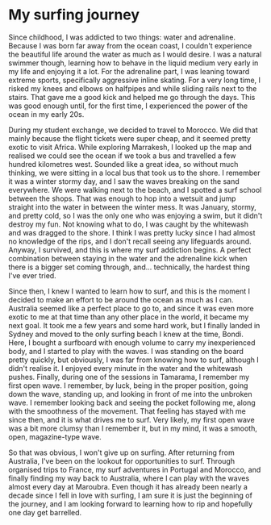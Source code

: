 # My surfing journey

Since childhood, I was addicted to two things: water and adrenaline. Because I was born far away from the ocean coast, I couldn't experience the beautiful life around the water as much as I would desire. I was a natural swimmer though, learning how to behave in the liquid medium very early in my life and enjoying it a lot. For the adrenaline part, I was leaning toward extreme sports, specifically aggressive inline skating. For a very long time, I risked my knees and elbows on halfpipes and while sliding rails next to the stairs. That gave me a good kick and helped me go through the days. This was good enough until, for the first time, I experienced the power of the ocean in my early 20s.

During my student exchange, we decided to travel to Morocco. We did that mainly because the flight tickets were super cheap, and it seemed pretty exotic to visit Africa. While exploring Marrakesh, I looked up the map and realised we could see the ocean if we took a bus and travelled a few hundred kilometres west. Sounded like a great idea, so without much thinking, we were sitting in a local bus that took us to the shore. I remember it was a winter stormy day, and I saw the waves breaking on the sand everywhere. We were walking next to the beach, and I spotted a surf school between the shops. That was enough to hop into a wetsuit and jump straight into the water in between the winter mess. It was January, stormy, and pretty cold, so I was the only one who was enjoying a swim, but it didn't destroy my fun. Not knowing what to do, I was caught by the whitewash and was dragged to the shore. I think I was pretty lucky since I had almost no knowledge of the rips, and I don't recall seeing any lifeguards around. Anyway, I survived, and this is where my surf addiction begins. A perfect combination between staying in the water and the adrenaline kick when there is a bigger set coming through, and… technically, the hardest thing I've ever tried.

Since then, I knew I wanted to learn how to surf, and this is the moment I decided to make an effort to be around the ocean as much as I can. Australia seemed like a perfect place to go to, and since it was even more exotic to me at that time than any other place in the world, it became my next goal. It took me a few years and some hard work, but I finally landed in Sydney and moved to the only surfing beach I knew at the time, Bondi. Here, I bought a surfboard with enough volume to carry my inexperienced body, and I started to play with the waves. I was standing on the board pretty quickly, but obviously, I was far from knowing how to surf, although I didn't realise it. I enjoyed every minute in the water and the whitewash pushes. Finally, during one of the sessions in Tamarama, I remember my first open wave. I remember, by luck, being in the proper position, going down the wave, standing up, and looking in front of me into the unbroken wave. I remember looking back and seeing the pocket following me, along with the smoothness of the movement. That feeling has stayed with me since then, and it is what drives me to surf. Very likely, my first open wave was a bit more clumsy than I remember it, but in my mind, it was a smooth, open, magazine-type wave.

So that was obvious, I won't give up on surfing. After returning from Australia, I've been on the lookout for opportunities to surf. Through organised trips to France, my surf adventures in Portugal and Morocco, and finally finding my way back to Australia, where I can play with the waves almost every day at Maroubra. Even though it has already been nearly a decade since I fell in love with surfing, I am sure it is just the beginning of the journey, and I am looking forward to learning how to rip and hopefully one day get barrelled.
